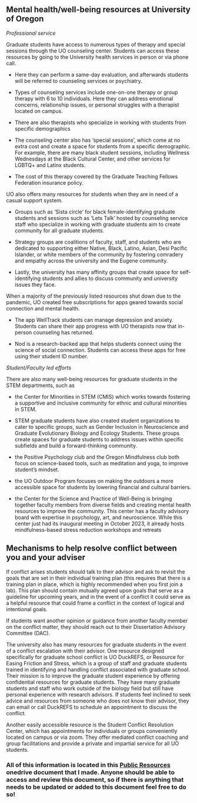 ## Mental health/well-being resources at University of Oregon 

_Professional service_

Graduate students have access to numerous types of therapy and special sessions through the UO counseling center. 
Students can access these resources by going to the University health services in person or via phone call.  

* Here they can perform a same-day evaluation, and afterwards students will be referred to counseling services or psychiatry.  
 
 * Types of counseling services include one-on-one therapy or group therapy with 6 to 10 individuals.
   Here they can address emotional concerns, relationship issues, or personal struggles with a therapist located on campus.  
 
* There are also therapists who specialize in working with students from specific demographics 
 
* The counseling center also has ‘special sessions’, which come at no extra cost and create a space for students
  from a specific demographic. For example, there are many black student sessions, including Wellness Wednesdays at the
  Black Cultural Center, and other services for LGBTQ+ and Latinx students. 
 
* The cost of this therapy covered by the Graduate Teaching Fellows Federation insurance policy.  


UO also offers many resources for students when they are in need of a casual support system.  

* Groups such as ‘Sista circle’ for black female-identifying graduate students and sessions such as ‘Lets Talk’
  hosted by counseling service staff who specialize in working with graduate students aim to create community for
  all graduate students. 
 
* Strategy groups are coalitions of faculty, staff, and students who are dedicated to supporting either Native, Black,
  Latino, Asian, Desi Pacific Islander, or white members of the community by fostering comradery and empathy across
  the university and the Eugene community.  
 
* Lastly, the university has many affinity groups that create space for self-identifying students and allies to discuss
  community and university issues they face.  


When a majority of the previously listed resources shut down due to the pandemic, UO created free
subscriptions for apps geared towards social connection and mental health.  
* The app WellTrack students can manage depression and anxiety. Students can share their app progress with UO therapists now that in-person counseling has returned.  
 
* Nod is a research-backed app that helps students connect using the science of social connection. Students can access these apps for free using their student ID number. 
 

_Student/Faculty led efforts_

There are also many well-being resources for graduate students in the STEM departments, such as

* the Center for Minorities in STEM (CMIS) which works towards fostering a supportive and inclusive
  community for ethnic and cultural minorities in STEM. 
 
* STEM graduate students have also created student organizations to cater to specific groups, such as Gender Inclusion
  in Neuroscience and Graduate Evolutionary Biology and Ecology Students. These groups create spaces for graduate
  students to address issues within specific subfields and build a forward-thinking community. 
 
* the Positive Psychology club and the Oregon Mindfulness club both focus on science-based tools, such as meditation
  and yoga, to improve student’s mindset.  
 
* the UO Outdoor Program focuses on making the outdoors a more accessible space for students by lowering financial
  and cultural barriers. 
 
* the Center for the Science and Practice of Well-Being is bringing together faculty members from diverse fields and
  creating mental health resources to improve the community. This center has a faculty advisory board with expertise in
  psychology, art, and neuroscience. While this center just had its inaugural meeting in October 2023, it already hosts
  mindfulness-based stress reduction workshops and retreats  



## Mechanisms to help resolve conflict between you and your adviser 

If conflict arises students should talk to their advisor and ask to revisit the goals that are set in their individual 
training plan (this requires that there is a training plan in place, which is highly recommended when you first join a lab). 
This plan should contain mutually agreed upon goals that serve as a guideline for upcoming years, and in the event of a 
conflict it could serve as a helpful resource that could frame a conflict in the context of logical and intentional goals.  
 
If students want another opinion or guidance from another faculty member on the conflict matter, they should reach out to 
their Dissertation Advisory Committee (DAC).  
 
The university also has many resources for graduate students in the event of a conflict escalation with their advisor. 
One resource designed specifically for graduate school conflict is UO DuckREFS, or Resource for Easing Friction and Stress,
which is a group of staff and graduate students trained in identifying and handling conflict associated with graduate school.
Their mission is to improve the graduate student experience by offering confidential resources for graduate students. 
They have many graduate students and staff who work outside of the biology field but still have personal experience 
with research advisors. If students feel inclined to seek advice and resources from someone who does not know their advisor, 
they can email or call DuckREFS to schedule an appointment to discuss the conflict.  
 
Another easily accessible resource is the Student Conflict Resolution Center, which has appointments for individuals or 
groups conveniently located on campus or via zoom. They offer mediated conflict coaching and group 
facilitations and provide a private and impartial service for all UO students.  


### All of this information is located in this [Public Resources](https://uoregon-my.sharepoint.com/:w:/g/personal/vallen_uoregon_edu/ESajNr5P8thOuSZQS5h21nkBPN6gnxtSHR_kNnN4GccASg?e=ArPTSm) onedrive document that I made. Anyone should be able to access and review this document, so if there is anything that needs to be updated or added to this document feel free to do so!
